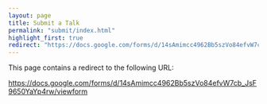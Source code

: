 ```yaml
---
layout: page
title: Submit a Talk
permalink: "submit/index.html"
highlight_first: true
redirect: "https://docs.google.com/forms/d/14sAmimcc4962Bb5szVo84efvW7cb_JsF9650YaYp4rw/viewform"
---
```


This page contains a redirect to the following URL:

<https://docs.google.com/forms/d/14sAmimcc4962Bb5szVo84efvW7cb_JsF9650YaYp4rw/viewform>
